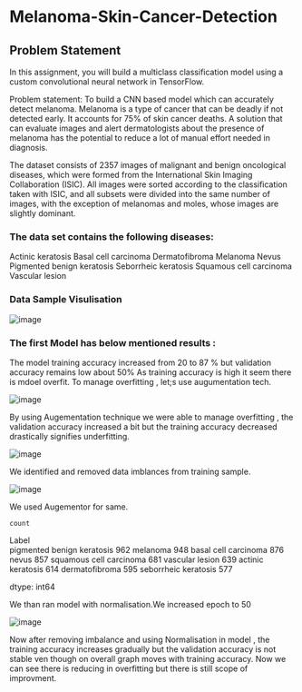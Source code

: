 # Melanoma-Skin-Cancer-Detection
## Problem Statement
In this assignment, you will build a multiclass classification model using a custom convolutional neural network in TensorFlow. 

 

Problem statement: To build a CNN based model which can accurately detect melanoma. Melanoma is a type of cancer that can be deadly if not detected early. It accounts for 75% of skin cancer deaths. A solution that can evaluate images and alert dermatologists about the presence of melanoma has the potential to reduce a lot of manual effort needed in diagnosis.

The dataset consists of 2357 images of malignant and benign oncological diseases, which were formed from the International Skin Imaging Collaboration (ISIC). All images were sorted according to the classification taken with ISIC, and all subsets were divided into the same number of images, with the exception of melanomas and moles, whose images are slightly dominant.


### The data set contains the following diseases:

Actinic keratosis
Basal cell carcinoma
Dermatofibroma
Melanoma
Nevus
Pigmented benign keratosis
Seborrheic keratosis
Squamous cell carcinoma
Vascular lesion

### Data Sample Visulisation

![image](https://github.com/user-attachments/assets/686153f8-b4cd-439b-b48e-8a5d4a69069e)


### The first Model has below mentioned results :

The model training accuracy increased from 20 to 87 % but validation accuracy remains low about 50%
As training accuracy is high it seem there is mdoel overfit.
To manage overfitting , let;s use augumentation tech.

![image](https://github.com/user-attachments/assets/f7b1af5d-4d14-40d4-a4be-c35b4bd3261e)


By using Augementation technique we were able to manage overfitting , the validation accuracy increased a bit but the training accuracy decreased drastically signifies underfitting.

![image](https://github.com/user-attachments/assets/b6bd6675-0013-44c1-972d-d38eccd22f2d)

We identified  and removed data imblances from training sample.

![image](https://github.com/user-attachments/assets/6967b053-883d-46e1-b017-c18d02eaa848)

We used Augementor for same.

	count
Label	
pigmented benign keratosis	962
melanoma	948
basal cell carcinoma	876
nevus	857
squamous cell carcinoma	681
vascular lesion	639
actinic keratosis	614
dermatofibroma	595
seborrheic keratosis	577

dtype: int64


We than ran model with normalisation.We increased epoch to 50

![image](https://github.com/user-attachments/assets/4ee09853-53d3-448c-a3aa-0a7235a072d7)

Now after removing imbalance and using Normalisation in model , the training accuracy increases gradually but the validation accuracy is not stable ven though on overall graph moves with training accuracy. Now we can see there is reducing in overfitting but there is still scope of improvment.





